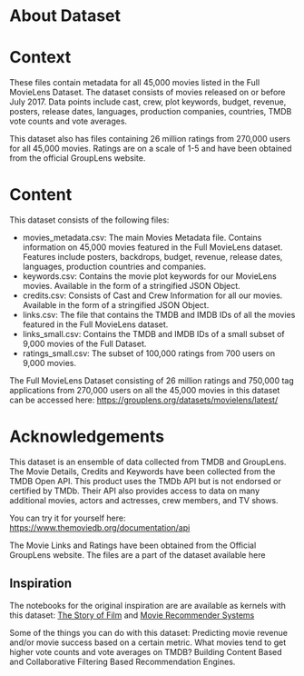 # About Dataset

# Context
These files contain metadata for all 45,000 movies listed in the Full MovieLens Dataset.
The dataset consists of movies released on or before July 2017.
Data points include cast, crew, plot keywords, budget, revenue, posters, release dates, languages, production companies, countries, TMDB vote counts and vote averages.

This dataset also has files containing 26 million ratings from 270,000 users for all 45,000 movies.
Ratings are on a scale of 1-5 and have been obtained from the official GroupLens website.

# Content
This dataset consists of the following files:
- movies_metadata.csv: The main Movies Metadata file. Contains information on 45,000 movies featured in the Full MovieLens dataset. Features include posters, backdrops, budget, revenue, release dates, languages, production countries and companies.
- keywords.csv: Contains the movie plot keywords for our MovieLens movies. Available in the form of a stringified JSON Object.
- credits.csv: Consists of Cast and Crew Information for all our movies. Available in the form of a stringified JSON Object.
- links.csv: The file that contains the TMDB and IMDB IDs of all the movies featured in the Full MovieLens dataset.
- links_small.csv: Contains the TMDB and IMDB IDs of a small subset of 9,000 movies of the Full Dataset.
- ratings_small.csv: The subset of 100,000 ratings from 700 users on 9,000 movies.

The Full MovieLens Dataset consisting of 26 million ratings and 750,000 tag applications from 270,000 users on all the 45,000 movies in this dataset can be accessed here: https://grouplens.org/datasets/movielens/latest/

# Acknowledgements
This dataset is an ensemble of data collected from TMDB and GroupLens.
The Movie Details, Credits and Keywords have been collected from the TMDB Open API.
This product uses the TMDb API but is not endorsed or certified by TMDb.
Their API also provides access to data on many additional movies, actors and actresses, crew members, and TV shows.

You can try it for yourself here: https://www.themoviedb.org/documentation/api

The Movie Links and Ratings have been obtained from the Official GroupLens website. The files are a part of the dataset available here

## Inspiration
The notebooks for the original inspiration are are available as kernels with this dataset: [The Story of Film](https://www.kaggle.com/rounakbanik/the-story-of-film) and [Movie Recommender Systems](https://www.kaggle.com/rounakbanik/the-story-of-film)

Some of the things you can do with this dataset:
Predicting movie revenue and/or movie success based on a certain metric. What movies tend to get higher vote counts and vote averages on TMDB? Building Content Based and Collaborative Filtering Based Recommendation Engines.
